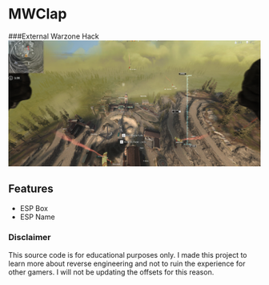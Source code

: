 # MWClap
###External Warzone Hack
![Hack Screenshot](./ss.png)

## Features
- ESP Box
- ESP Name

### Disclaimer
This source code is for educational purposes only. I made this project to learn more about reverse engineering and not to ruin the experience for other gamers. I will not be updating the offsets for this reason.

